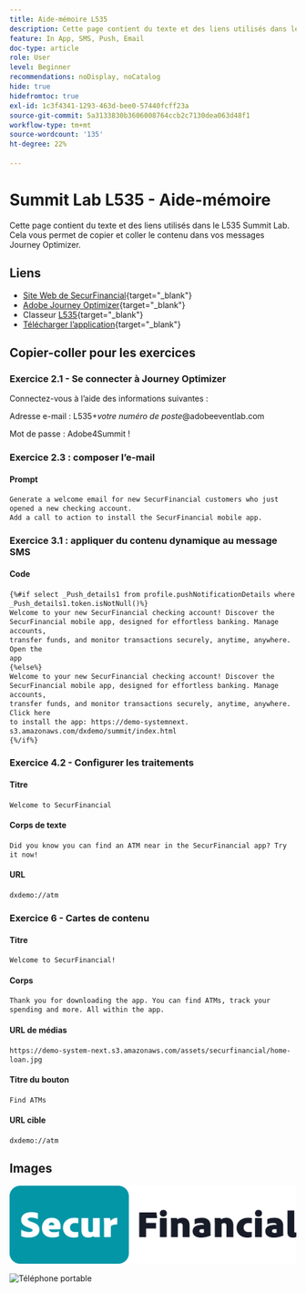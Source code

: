 ```yaml
---
title: Aide-mémoire L535
description: Cette page contient du texte et des liens utilisés dans le L535 Summit Lab.
feature: In App, SMS, Push, Email
doc-type: article
role: User
level: Beginner
recommendations: noDisplay, noCatalog
hide: true
hidefromtoc: true
exl-id: 1c3f4341-1293-463d-bee0-57440fcff23a
source-git-commit: 5a3133830b3606008764ccb2c7130dea063d48f1
workflow-type: tm+mt
source-wordcount: '135'
ht-degree: 22%

---
```


# Summit Lab L535 - Aide-mémoire

Cette page contient du texte et des liens utilisés dans le L535 Summit Lab. Cela vous permet de copier et coller le contenu dans vos messages Journey Optimizer.

## Liens

* [Site Web de SecurFinancial](https://dsn.adobe.com/web/hausmann-FTTN?token=eyJhbGciOiJIUzI1NiIsInR5cCI6IkpXVCJ9.eyJpZCI6ImFub255bW91cyIsImVtYWlsIjoiYW5vbnltb3VzQGFkb2JlLmNvbSIsIm5hbWUiOiJBbm9ueW1vdXMiLCJpc1N1cGVyVXNlciI6ZmFsc2UsImlzc3VlciI6ImhhdXNtYW5uIiwicHJvamVjdHMiOnsiaGF1c21hbm4tRlRUTiI6InZpZXcifSwiaWF0IjoxNzQwNzU2NTYxLCJleHAiOjE3NDMzNDg1NjF9.ryOTsqDH9B33436RlIo4AHFxx8aGjNEMqv9FAxLZb9U){target="_blank"}
* [Adobe Journey Optimizer](https://experience.adobe.com/#/@techmarketingdemos/sname:ajo-summit-lab/journey-optimizer/journeys){target="_blank"}
* Classeur [L535](/help/summit-lab-assets/assets/summit_lab-manual-l535-final.pdf){target="_blank"}
* [Télécharger l’application](https://demo-system-next.s3.amazonaws.com/dxdemo/summit/index.html){target="_blank"}

## Copier-coller pour les exercices

### Exercice 2.1 - Se connecter à Journey Optimizer

Connectez-vous à l’aide des informations suivantes :

Adresse e-mail :    L535+*votre numéro de poste*@adobeeventlab.com

Mot de passe :       Adobe4Summit !


### Exercice 2.3 : composer l’e-mail

#### Prompt

```
Generate a welcome email for new SecurFinancial customers who just opened a new checking account. 
Add a call to action to install the SecurFinancial mobile app.
```

### Exercice 3.1 : appliquer du contenu dynamique au message SMS

#### Code

```
{%#if select _Push_details1 from profile.pushNotificationDetails where
_Push_details1.token.isNotNull()%}
Welcome to your new SecurFinancial checking account! Discover the
SecurFinancial mobile app, designed for effortless banking. Manage accounts,
transfer funds, and monitor transactions securely, anytime, anywhere. Open the
app
{%else%}
Welcome to your new SecurFinancial checking account! Discover the
SecurFinancial mobile app, designed for effortless banking. Manage accounts,
transfer funds, and monitor transactions securely, anytime, anywhere. Click here
to install the app: https://demo-systemnext.
s3.amazonaws.com/dxdemo/summit/index.html
{%/if%} 
```

### Exercice 4.2 - Configurer les traitements

#### Titre

```
Welcome to SecurFinancial
```

#### Corps de texte

```
Did you know you can find an ATM near in the SecurFinancial app? Try it now!
```

#### URL

```
dxdemo://atm
```

### Exercice 6 - Cartes de contenu

#### Titre

```
Welcome to SecurFinancial!
```

#### Corps

```
Thank you for downloading the app. You can find ATMs, track your spending and more. All within the app.
```

#### URL de médias

```
https://demo-system-next.s3.amazonaws.com/assets/securfinancial/home-loan.jpg
```

#### Titre du bouton

```
Find ATMs
```

#### URL cible

```
dxdemo://atm
```

## Images

![Logo SecureFinancial](/help/summit-lab-assets/assets/SecureFinancial-logo.png)


![Téléphone portable](/help/summit-lab-assets/assets/online-banking-app-01.png)


